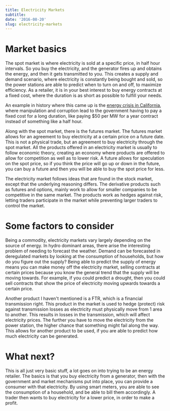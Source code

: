 ```yaml
---
title: Electricity Markets
subtitle: 
date: '2016-08-20'
slug: electricity-markets
---
```


# Market basics

The spot market is where electricity is sold at a specific price, in half hour
intervals. So you buy the electricity, and the generator fires up and obtains
the energy, and then it gets transmitted to you. This creates a supply and
demand scenario, where electricity is constantly being bought and sold, so the
power stations are able to predict when to turn on and off, to maximize
efficiency. As a retailer, it is in your best interest to buy energy contracts
at a fixed cost, where the duration is as short as possible to fulfill your
needs.

An example in history where this came up is the [energy crisis in
California][2], where manipulation and corruption lead to the government
having to pay a fixed cost for a long duration, like paying $50 per MW for a
year contract instead of something like a half hour.

Along with the spot market, there is the futures market. The futures market
allows for an agreement to buy electricity at a certain price on a future
date. This is not a physical trade, but an agreement to buy electricity
through the spot market. All the products offered in an electricity market is
usually to follow economic theory, creating an economy where products are
offered to allow for competition as well as to lower risk. A future allows for
speculation on the spot price, so if you think the price will go up or down in
the future, you can buy a future and then you will be able to buy the spot
price for less.

The electricity market follows ideas that are found in the stock market,
except that the underlying reasoning differs. The derivative products such as
futures and options, mainly work to allow for smaller companies to be
competitive in the same market. The products work as hedges against risk,
letting traders participate in the market while preventing larger traders to
control the market.

# Some factors to consider

Being a commodity, electricity markets vary largely depending on the source of
energy. In hydro dominant areas, there arise the interesting problem of
needing to forecast the weather. Demand can be forecasted in deregulated
markets by looking at the consumption of households, but how do you figure out
the supply? Being able to predict the supply of energy means you can make
money off the electricity market, selling contracts at certain prices because
you know the general trend that the supply will be moving towards. For
example, if you could predict a drought, then you could sell contracts that
show the price of electricity moving upwards towards a certain price.

Another product I haven't mentioned is a FTR, which is a financial
transmission right. This product in the market is used to hedge (protect) risk
against transmission losses as electricity must physically move from 1 area to
another. This results in losses in the transmission, which will affect
electricity prices. The further you have to move the electricity from the
power station, the higher chance that something might fail along the way. This
allows for another product to be used, if you are able to predict how much
electricity can be generated.

# What next?

This is all just very basic stuff, a lot goes on into trying to be an energy
retailer. The basics is that you buy electricity from a generator, then with
the government and market mechanisms put into place, you can provide a
consumer with that electricity. By using smart meters, you are able to see the
consumption of a household, and be able to bill them accordingly. A trader
then wants to buy electricity for a lower price, in order to make a profit.

[2]: https://en.wikipedia.org/wiki/California_electricity_crisis